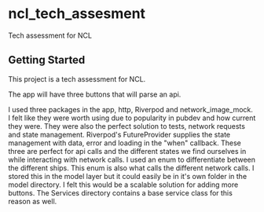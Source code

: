 # ncl_tech_assesment

Tech assessment for NCL

## Getting Started

This project is a tech assessment for NCL. 

The app will have three buttons that will parse an api.

I used three packages in the app, http, Riverpod and network_image_mock. I felt like they
were worth using due to popularity in pubdev and how current they were.
They were also the perfect solution to tests, network requests and state management.
Riverpod's FutureProvider supplies the state management with data, error and loading 
in the "when" callback. These three are perfect for api calls and the different 
states we find ourselves in while interacting with network calls.
I used an enum to differentiate between the different ships. This enum is also what
calls the different network calls. I stored this in the model layer but it could easily be
in it's own folder in the model directory. I felt this would be a scalable solution 
for adding more buttons. The Services directory contains a base service class 
for this reason as well.